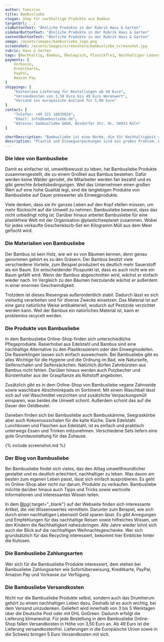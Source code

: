 ```yaml
---
author: Tomislav
title: Bambusliebe
slogan: Shop für nachhaltige Produkte aus Bambus
targetUrl: ../
ctaButtonText: "Ähnliche Produkte in der Rubrik Haus & Garten"
sidebarButtonText: "Ähnliche Produkte in der Rubrik Haus & Garten"
contentButtonText: "Ähnliche Produkte in der Rubrik Haus & Garten"
image: /assets/images/bambusliebe_logo.png
screenshot: /assets/images/screenshots/bambusliebe_screenshot.jpg
rubric: Haus & Garten
tags: [Nachhaltig, Bambus, Ökologisch, Plastikfrei, Nachhaltiger-Lebensstil]
payments: [
    Vorkasse,
    Kreditkarte,
    PayPal,
    Amazon Pay
]
shippings: [
    "Kostenlose Lieferung für Bestellungen ab 49 Euro",
    "Versandkosten von 3,50 Euro bis 49 Euro Warenwert",
    "Versand ins europäische Ausland für 5,00 Euro"
]
contact: [
    "Telefon: +49 221 16835024",
    "Email: info@bambusliebe.de",
    "Adresse: bambusliebe GmbH, Büsdorfer Str. 9c, 50933 Köln"
]

shortDescription: "Bambusliebe ist eine Marke, die für Nachhaltigkeit steht. Wenn es darum geht, das Leben ressourcenschonend zu gestalten, hilft dieser Online-Shop bei den ersten Schritten."
description: "Plastik und Einwegverpackungen sind ein großes Problem. Wer eigenständig versucht, dagegen anzugehen, kann sich schnell überfordert fühlen, denn das Badezimmer und die Küche sind voll davon. Als sich die Gründer von Bambusliebe auf die Suche nach Alternativen machten, fanden sie nicht viel."
---
```


### Die Idee von Bambusliebe

Damit es einfacher ist, umweltbewusst zu leben, hat Bambusliebe Produkte zusammengestellt, die zu einem Großteil aus Bambus bestehen. Dafür werden keine Wälder gerodet, die Mitarbeiter werden fair bezahlt und es gibt gerechte Arbeitsbedingungen. Weil das Unternehmen einen großen Wert auf eine hohe Qualität legt, sind die langlebigen Produkte von Bambusliebe auf Dauer preiswerter als Einwegprodukte.

Viele denken, dass sie ihr ganzes Leben auf den Kopf stellen müssen, um mehr Rücksicht auf die Umwelt zu nehmen. Bambusliebe beweist, dass das nicht unbedingt nötig ist. Darüber hinaus arbeitet Bambusliebe für eine plastikfreie Welt mit der Organisation @plasticfreeplanet zusammen. Wobei für jedes verkaufte Geschenkkorb-Set ein Kilogramm Müll aus dem Meer gefischt wird.

### Die Materialien von Bambusliebe

Der Bambus ist kein Holz, wie wir es von Bäumen kennen, denn genau genommen gehört es zu den Gräsern. Der Bambus besitzt viele verschiedene Vorteile, zum Beispiel produziert es deutlich mehr Sauerstoff als ein Baum. Ein entscheidender Pluspunkt ist, dass es auch nicht wie ein Baum gefällt wird. Wenn der Bambus abgeschnitten wird, wächst er einfach wieder nach. Im Vergleich zu den Bäumen hierzulande wächst er außerdem in einer enormen Geschwindigkeit.

Trotzdem ist dieses Riesengras außerordentlich stabil. Dadurch lässt es sich vielseitig verarbeiten und für diverse Zwecke einsetzen. Das Material ist auf eine ganz natürliche Weise antibakteriell, wodurch auf Pestizide verzichtet werden kann. Weil der Bambus ein natürliches Material ist, kann er problemlos recycelt werden. 

### Die Produkte von Bambusliebe

In dem Bambusliebe Online-Shop finden sich unterschiedliche Pflegeprodukte. Rasierhobel aus Edelstahl und Bambus sind eine nachhaltige Alternative zu den Plastikrasierern oder den Einwegmodellen. Die Rasierklingen lassen sich einfach auswechseln. Bei Bambusliebe gibt es alles Wichtige für die Hygiene und die Ordnung im Bad, wie Naturseife, Seifenschalen und Seifensäckchen. Natürlich dürfen Zahnbürsten aus Bambus nicht fehlen. Darüber hinaus werden auch Putzbecher und Bürstenhalter aus der Graspflanze als Rohstoff angeboten.

Zusätzlich gibt es in dem Online-Shop von Bambusliebe vegane Zahnseide sowie waschbare Abschminkpads im Sortiment. Mit einem Waschball lässt sich auf viel Waschmittel verzichten und zusätzliche Verpackungsmüll einsparen, was beides die Umwelt schont. Außerdem schont das auf die Dauer den Geldbeutel.

Daneben finden sich bei Bambusliebe auch Bambuskämme, Seegraskörbe aber auch Kokosnussschalen für die kalte Küche. Dank Edelstahl Lunchboxen und Flaschen aus Edelstahl, ist es einfach und praktisch unterwegs Essen und Trinken mitzunehmen. Verschiedene Sets liefern eine gute Grundausstattung für das Zuhause.

{% include screenshot.md %}

### Der Blog von Bambusliebe

Bei Bambusliebe findet sich vieles, das den Alltag umweltfreundlicher gestaltet und es deutlich erleichtert, nachhaltiger zu leben. Was davon am besten zum eigenen Leben passt, lässt sich einfach ausprobieren. Es geht im Online-Shop aber nicht nur darum, Produkte zu verkaufen. Bambusliebe möchte darüber hinaus auch Tipps und Tricks sowie wertvolle Informationen und interessantes Wissen teilen.

In dem [Blog](https://www.bambusliebe.de/blogs/pandafreunde-blog){:target="_blank"} auf der Webseite finden sich interessante Artikel, die viel Wissenswertes vermitteln. Darunter zum Beispiel, wie sich durch einen nachhaltigen Lebensstil Geld sparen lässt. Es gibt Anregungen und Empfehlungen für das nachhaltige Reisen sowie hilfreiches Wissen, um den Kindern die Nachhaltigkeit nahezubringen. Alle Jahre wieder lohnt sich auch der Blick auf die nachhaltigen Weihnachtsgeschenke. Wer sich grundsätzlich für das Recycling interessiert, bekommt hier Einblicke hinter die Kulissen.

### Die Bambusliebe Zahlungsarten

Wer sich für die Bambusliebe Produkte interessiert, dem stehen bei Bambusliebe Zahlungsarten wie Sofortüberweisung, Kreditkarte, PayPal, Amazon Pay und Vorkasse zur Verfügung.

### Die Bambusliebe Versandkosten

Nicht nur die Bambusliebe Produkte selbst, sondern auch das Drumherum gehört zu einem nachhaltigen Leben dazu. Deshalb ist es auch wichtig, bei dem Versand umzudenken. Geliefert wird innerhalb von 3 bis 5 Werktagen über die Deutsche Post oder mit DHL GoGreen. Dadurch erfolgt die Lieferung klimaneutral. Für jede Bestellung in dem Bambusliebe Online-Shop fallen Versandkosten in Höhe von 3,50 Euro an. Ab 49 Euro ist die Lieferung versandkostenfrei. Lieferungen in die Europäische Union sowie in die Schweiz bringen 5 Euro Versandkosten mit sich.